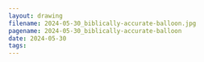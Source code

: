 ```yaml
---
layout: drawing
filename: 2024-05-30_biblically-accurate-balloon.jpg
pagename: 2024-05-30_biblically-accurate-balloon
date: 2024-05-30
tags:
---
```

